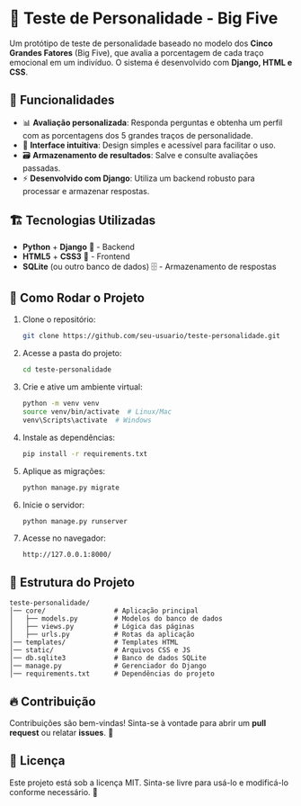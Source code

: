 # 🧠 Teste de Personalidade - Big Five

Um protótipo de teste de personalidade baseado no modelo dos **Cinco Grandes Fatores** (Big Five), que avalia a porcentagem de cada traço emocional em um indivíduo. O sistema é desenvolvido com **Django, HTML e CSS**.

## 🚀 Funcionalidades
- 📊 **Avaliação personalizada**: Responda perguntas e obtenha um perfil com as porcentagens dos 5 grandes traços de personalidade.
- 🎨 **Interface intuitiva**: Design simples e acessível para facilitar o uso.
- 🗃️ **Armazenamento de resultados**: Salve e consulte avaliações passadas.
- ⚡ **Desenvolvido com Django**: Utiliza um backend robusto para processar e armazenar respostas.

## 🏗️ Tecnologias Utilizadas
- **Python** + **Django** 🐍 - Backend
- **HTML5** + **CSS3** 🎨 - Frontend
- **SQLite** (ou outro banco de dados) 🗄️ - Armazenamento de respostas

## 🎯 Como Rodar o Projeto
1. Clone o repositório:
   ```sh
   git clone https://github.com/seu-usuario/teste-personalidade.git
   ```
2. Acesse a pasta do projeto:
   ```sh
   cd teste-personalidade
   ```
3. Crie e ative um ambiente virtual:
   ```sh
   python -m venv venv
   source venv/bin/activate  # Linux/Mac
   venv\Scripts\activate  # Windows
   ```
4. Instale as dependências:
   ```sh
   pip install -r requirements.txt
   ```
5. Aplique as migrações:
   ```sh
   python manage.py migrate
   ```
6. Inicie o servidor:
   ```sh
   python manage.py runserver
   ```
7. Acesse no navegador:
   ```
   http://127.0.0.1:8000/
   ```

## 📌 Estrutura do Projeto
```
teste-personalidade/
│── core/                 # Aplicação principal
│   ├── models.py         # Modelos do banco de dados
│   ├── views.py          # Lógica das páginas
│   ├── urls.py           # Rotas da aplicação
│── templates/            # Templates HTML
│── static/               # Arquivos CSS e JS
│── db.sqlite3            # Banco de dados SQLite
│── manage.py             # Gerenciador do Django
│── requirements.txt      # Dependências do projeto
```

## 🔥 Contribuição
Contribuições são bem-vindas! Sinta-se à vontade para abrir um **pull request** ou relatar **issues**. 🚀

## 📄 Licença
Este projeto está sob a licença MIT. Sinta-se livre para usá-lo e modificá-lo conforme necessário. 📝

